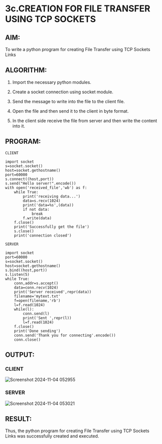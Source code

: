 # 3c.CREATION FOR FILE TRANSFER USING TCP SOCKETS

## AIM:

To write a python program for creating File Transfer using TCP Sockets Links

## ALGORITHM:

1. Import the necessary python modules.

2. Create a socket connection using socket module.

3. Send the message to write into the file to the client file.

4. Open the file and then send it to the client in byte format.

5. In the client side receive the file from server and then write the content into it.

## PROGRAM:
```
CLIENT

import socket
s=socket.socket()
host=socket.gethostname()
port=60000
s.connect((host,port))
s.send("Hello server!".encode())
with open('received_file','wb') as f:
    while True:
        print('receiving data...')
        data=s.recv(1024)
        print('data=%s',(data))
        if not data:
            break
        f.write(data)
    f.close()
    print('Successfully get the file')
    s.close()
    print('connection closed')
```
```
SERVER

import socket
port=60000
s=socket.socket()
host=socket.gethostname()
s.bind((host,port))
s.listen(5)
while True:
    conn,addr=s.accept()
    data=conn.recv(1024)
    print('Server received',repr(data))
    filename='mytext.txt'
    f=open(filename,'rb')
    l=f.read(1024)
    while(l):
        conn.send(l)
        print('Sent ',repr(l))
        l=f.read(1024)
    f.close()
    print('Done sending')
    conn.send('Thank you for connecting'.encode())
    conn.close()
```
## OUTPUT:

### CLIENT

![Screenshot 2024-11-04 052955](https://github.com/user-attachments/assets/c8b93a70-a359-4c80-81f4-52194d2460ea)

### SERVER

![Screenshot 2024-11-04 053021](https://github.com/user-attachments/assets/fab95d06-1a8a-4bcd-934f-b26c9b3aeaf9)

## RESULT:

Thus, the python program for creating File Transfer using TCP Sockets Links was 
successfully created and executed.
